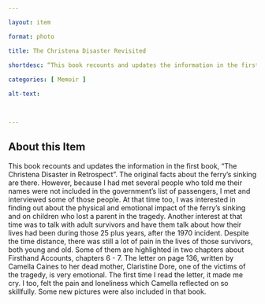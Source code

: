 ```yaml
--- 

layout: item 

format: photo 

title: The Christena Disaster Revisited

shortdesc: “This book recounts and updates the information in the first book, “The Christena Disaster in Retrospect.”
 
categories: [ Memoir ]

alt-text:  

 

--- 
```


## About this Item 

This book recounts and updates the information in the first book, “The Christena Disaster in Retrospect”.  The original facts about the ferry’s sinking are there. However, because I had met several people who told me their names were not included in the government’s list of passengers, I met and interviewed some of those people.  At that time too, I was interested in finding out about the physical and emotional impact of the ferry’s sinking and on children who lost a parent in the tragedy. Another interest at that time was to talk with adult survivors and have them talk about how their lives had been during those 25 plus years, after the 1970 incident.  Despite the time distance, there was still a lot of pain in the lives of those survivors, both young and old.  Some of them are highlighted in two chapters about Firsthand Accounts, chapters 6 - 7.   The letter on page 136, written by Camella Caines to her dead mother, Claristine Dore, one of the victims of the tragedy, is very emotional.  The first time I read the letter, it made me cry.  I too, felt the pain and loneliness which Camella reflected on so skillfully.  Some new pictures were also included in that book.
